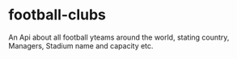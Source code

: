 # football-clubs
An Api about all football yteams around the world, stating country, Managers, Stadium name and capacity etc.